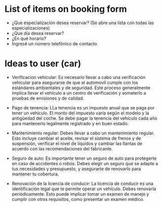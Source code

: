 # List of items on booking form
- ¿Que especialización desea reservar? (Se abre una lista con todas las especializaciones)
- ¿Que día desea reservar?
- ¿En qué horario?
- Ingresé un número telefónico de contacto

# Ideas to user (car)
- Verificacion vehicular: Es necesario llevar a cabo una verificación vehicular para asegurarse de que el automovil cumple con los estándares ambientales y de seguridad. Este proceso generalmente implica llevar el vehículo a un centro de verificación y someterlo a pruebas de emisiones y de calidad.

- Pago de tenencia: LLa tenencia es un impuesto anual que se paga por tener un vehículo. El monto del impuesto varía según el modelo y la antigüedad del coche. Se debe pagar la tenencia del vehículo cada año para mantenerlo legalmente registrado y en buen estado.

- Mantenimiento regular: Debes llevar a cabo un mantenimiento regular. Esto incluye cambiar el aceite, revisar el sistema de frenos y de suspensión, verificar el nivel de líquidos y cambiar las llantas de acuerdo con las recomendaciones del fabricante.

- Seguro de auto: Es importante tener un seguro de auto para protegerte en caso de accidentes o robos. Debes elegir un seguro que se adapte a tus necesidades y presupuesto, y asegurarte de renovarlo para mantener tu cobertura.

- Renovación de la licencia de conducir: La licencia de conducir es una identificación legal que te permite operar un vehículo. Debes renovarla periódicamente. Esto puede implicar tomar un examen de manejo y cumplir con otros requisitos, como presentar un examen médico.
